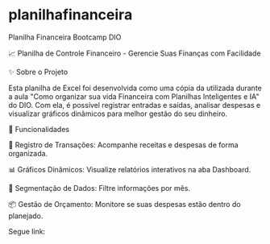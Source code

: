 # planilhafinanceira
Planilha Financeira Bootcamp DIO

📈 Planilha de Controle Financeiro - Gerencie Suas Finanças com Facilidade

✨ Sobre o Projeto

Esta planilha de Excel foi desenvolvida como uma cópia da utilizada durante a aula "Como organizar sua vida Financeira com Planilhas Inteligentes e IA" do DIO. Com ela, é possível registrar entradas e saídas, analisar despesas e visualizar gráficos dinâmicos para melhor gestão do seu dinheiro.

💼 Funcionalidades

📅 Registro de Transações: Acompanhe receitas e despesas de forma organizada.

📊 Gráficos Dinâmicos: Visualize relatórios interativos na aba Dashboard.

🔄 Segmentação de Dados: Filtre informações por mês.

📦 Gestão de Orçamento: Monitore se suas despesas estão dentro do planejado.


Segue link:  



